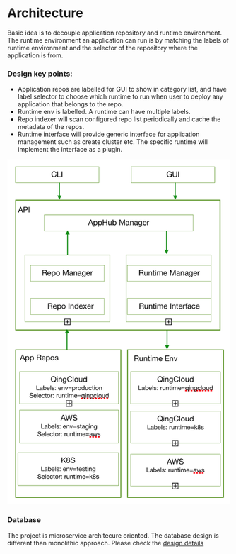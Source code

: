 # Architecture

Basic idea is to decouple application repository and runtime environment. The runtime environment an application can run is by matching the labels of runtime environment and the selector of the repository where the application is from.

### Design key points:
* Application repos are labelled for GUI to show in category list, and have label selector to choose which runtime to run when user to deploy any application that belongs to the repo. 
* Runtime env is labelled. A runtime can have multiple labels.
* Repo indexer will scan configured repo list periodically and cache the metadata of the repos.
* Runtime interface will provide generic interface for application management such as create cluster etc. The specific runtime will implement the interface as a plugin.

![Arichitecture](../images/arch.png)

### Database

The project is microservice architecure oriented. The database design is different than monolithic approach. Please check the [design details](./db-desgin.md)

